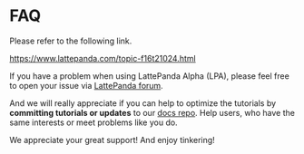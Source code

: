# FAQ

Please refer to the following link.

https://www.lattepanda.com/topic-f16t21024.html





If you have a problem when using LattePanda Alpha (LPA), please feel free to open your issue via [LattePanda forum](https://www.lattepanda.com/forum/).

And we will really appreciate if you can help to optimize the tutorials by **committing tutorials or updates** to our [docs repo](https://github.com/LattePandaTeam/Docs). Help users, who have the same interests or meet problems like you do.

We appreciate your great support! And enjoy tinkering!
